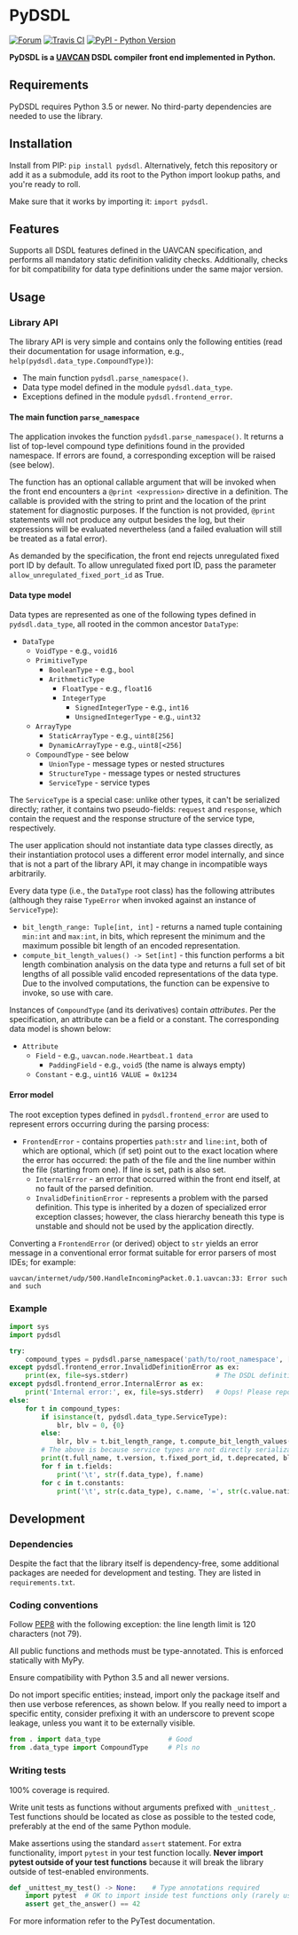 PyDSDL
======

[![Forum](https://img.shields.io/discourse/https/forum.uavcan.org/users.svg)](https://forum.uavcan.org)
[![Travis CI](https://travis-ci.org/UAVCAN/pydsdl.svg?branch=master)](https://travis-ci.org/UAVCAN/pydsdl)
[![PyPI - Python Version](https://img.shields.io/pypi/pyversions/pydsdl.svg)](https://test.pypi.org/project/pydsdl/)


**PyDSDL is a [UAVCAN](https://uavcan.org) DSDL compiler front end implemented in Python.**

## Requirements

PyDSDL requires Python 3.5 or newer.
No third-party dependencies are needed to use the library.

## Installation

Install from PIP: `pip install pydsdl`.
Alternatively, fetch this repository or add it as a submodule,
add its root to the Python import lookup paths, and you're ready to roll.

Make sure that it works by importing it: `import pydsdl`.

## Features

Supports all DSDL features defined in the UAVCAN specification,
and performs all mandatory static definition validity checks.
Additionally, checks for bit compatibility for data type definitions under the same major version.

## Usage

### Library API

The library API is very simple and contains only the following entities
(read their documentation for usage information, e.g., `help(pydsdl.data_type.CompoundType)`):

* The main function `pydsdl.parse_namespace()`.
* Data type model defined in the module `pydsdl.data_type`.
* Exceptions defined in the module `pydsdl.frontend_error`.

#### The main function `parse_namespace`

The application invokes the function `pydsdl.parse_namespace()`.
It returns a list of top-level compound type definitions found in the provided namespace.
If errors are found, a corresponding exception will be raised (see below).

The function has an optional callable argument that will be invoked when the front end encounters a
`@print <expression>` directive in a definition.
The callable is provided with the string to print and the location of the print statement for diagnostic purposes.
If the function is not provided, `@print` statements will not produce any output besides the log,
but their expressions will be evaluated nevertheless (and a failed evaluation will still be treated as a fatal error).

As demanded by the specification, the front end rejects unregulated fixed port ID by default.
To allow unregulated fixed port ID, pass the parameter `allow_unregulated_fixed_port_id` as True.

#### Data type model

Data types are represented as one of the following types defined in `pydsdl.data_type`,
all rooted in the common ancestor `DataType`:

* `DataType`
  * `VoidType` - e.g., `void16`
  * `PrimitiveType`
    * `BooleanType` - e.g., `bool`
    * `ArithmeticType`
      * `FloatType` - e.g., `float16`
      * `IntegerType`
        * `SignedIntegerType` - e.g., `int16`
        * `UnsignedIntegerType` - e.g., `uint32`
  * `ArrayType`
    * `StaticArrayType` - e.g., `uint8[256]`
    * `DynamicArrayType` - e.g., `uint8[<256]`
  * `CompoundType` - see below
    * `UnionType` - message types or nested structures
    * `StructureType` - message types or nested structures
    * `ServiceType` - service types

The `ServiceType` is a special case: unlike other types, it can't be serialized directly;
rather, it contains two pseudo-fields: `request` and `response`, which contain the request and the
response structure of the service type, respectively.

The user application should not instantiate data type classes directly,
as their instantiation protocol uses a different error model internally,
and since that is not a part of the library API, it may change in incompatible ways arbitrarily.

Every data type (i.e., the `DataType` root class) has the following attributes
(although they raise `TypeError` when invoked against an instance of `ServiceType`):

* `bit_length_range: Tuple[int, int]` - returns a named tuple containing `min:int` and `max:int`, in bits,
which represent the minimum and the maximum possible bit length of an encoded representation.
* `compute_bit_length_values() -> Set[int]` - this function performs a bit length combination analysis on
the data type and returns a full set of bit lengths of all possible valid encoded representations of the data type.
Due to the involved computations, the function can be expensive to invoke, so use with care.

Instances of `CompoundType` (and its derivatives) contain *attributes*.
Per the specification, an attribute can be a field or a constant.
The corresponding data model is shown below:

* `Attribute`
  * `Field` - e.g., `uavcan.node.Heartbeat.1 data`
    * `PaddingField` - e.g., `void5` (the name is always empty)
  * `Constant` - e.g., `uint16 VALUE = 0x1234`

#### Error model

The root exception types defined in `pydsdl.frontend_error` are used to represent errors occurring during the
parsing process:

* `FrontendError` - contains properties `path:str` and `line:int`, both of which are optional,
which (if set) point out to the exact location where the error has occurred: the path of the file and
the line number within the file (starting from one). If line is set, path is also set.
  * `InternalError` - an error that occurred within the front end itself, at no fault of the parsed definition.
  * `InvalidDefinitionError` - represents a problem with the parsed definition.
This type is inherited by a dozen of specialized error exception classes; however, the class hierarchy beneath
this type is unstable and should not be used by the application directly.

Converting a `FrontendError` (or derived) object to `str` yields an error message in a conventional error format
suitable for error parsers of most IDEs; for example:

```
uavcan/internet/udp/500.HandleIncomingPacket.0.1.uavcan:33: Error such and such
```

### Example

```python
import sys
import pydsdl

try:
    compound_types = pydsdl.parse_namespace('path/to/root_namespace', ['path/to/dependencies'])
except pydsdl.frontend_error.InvalidDefinitionError as ex:
    print(ex, file=sys.stderr)                      # The DSDL definition is invalid
except pydsdl.frontend_error.InternalError as ex:
    print('Internal error:', ex, file=sys.stderr)   # Oops! Please report.
else:
    for t in compound_types:
        if isinstance(t, pydsdl.data_type.ServiceType):
            blr, blv = 0, {0}
        else:
            blr, blv = t.bit_length_range, t.compute_bit_length_values()
        # The above is because service types are not directly serializable (see the UAVCAN specification)
        print(t.full_name, t.version, t.fixed_port_id, t.deprecated, blr, len(blv))
        for f in t.fields:
            print('\t', str(f.data_type), f.name)
        for c in t.constants:
            print('\t', str(c.data_type), c.name, '=', str(c.value.native_value))
```

## Development

### Dependencies

Despite the fact that the library itself is dependency-free,
some additional packages are needed for development and testing.
They are listed in `requirements.txt`.

### Coding conventions

Follow [PEP8](https://www.python.org/dev/peps/pep-0008/) with the following exception:
the line length limit is 120 characters (not 79).

All public functions and methods must be type-annotated.
This is enforced statically with MyPy.

Ensure compatibility with Python 3.5 and all newer versions.

Do not import specific entities; instead, import only the package itself and then use verbose references,
as shown below.
If you really need to import a specific entity, consider prefixing it with an underscore to prevent
scope leakage, unless you want it to be externally visible.

```python
from . import data_type                 # Good
from .data_type import CompoundType     # Pls no
```

### Writing tests

100% coverage is required.

Write unit tests as functions without arguments prefixed with `_unittest_`.
Test functions should be located as close as possible to the tested code,
preferably at the end of the same Python module.

Make assertions using the standard `assert` statement.
For extra functionality, import `pytest` in your test function locally.
**Never import pytest outside of your test functions** because it will break the library
outside of test-enabled environments.

```python
def _unittest_my_test() -> None:    # Type annotations required
    import pytest  # OK to import inside test functions only (rarely useful)
    assert get_the_answer() == 42
```

For more information refer to the PyTest documentation.
